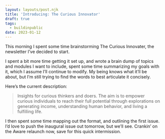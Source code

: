 ```yaml
---
layout: layouts/post.njk
title: 'Introducing: The Curious Innovator'
draft: true
tags:
  - buildinpublic
date: 2023-01-12
---
```


This morning I spent some time brainstorming The Curious Innovater, the newsletter I’ve decided to start.

I spent a bit more time getting it set up, and wrote a brain dump of topics and modules I want to include, spent some time summarizing my goals with it, which I assume I’ll continue to modify. My being knows what it’ll be about, but I’m still trying to find the words to best articulate it concisely.

Here’s the current description:

> Insights for curious thinkers and doers.
> The aim is to empower curious individuals to reach their full potential through explorations on generating income, understanding human behavior, and living a fulfilling life.

I then spent some time mapping out the format, and outlining the first issue. I’d love to push the inaugural issue out tomorrow, but we’ll see. Crankin’ on the Aware relaunch now, save for this quick intermission.

